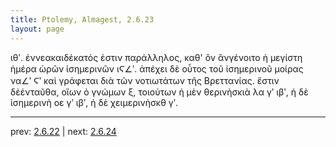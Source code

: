 ```yaml
---
title: Ptolemy, Almagest, 2.6.23
layout: page
---
```


ιθʹ. ἐννεακαιδέκατός ἐστιν παράλληλος, καθ' ὃν ἂνγένοιτο ἡ μεγίστη ἡμέρα ὡρῶν ἰσημερινῶν ιϚ∠ʹ. ἀπέχει δὲ οὗτος τοῦ ἰσημερινοῦ μοίρας να∠ʹ Ϛʹ καὶ γράφεται διὰ τῶν νοτιωτάτων τῆς Βρεττανίας. ἔστιν δὲἐνταῦθα, οἵων ὁ γνώμων ξ, τοιούτων ἡ μὲν θερινὴσκιὰ λα γʹ ιβʹ, ἡ δὲ ἰσημερινὴ οε γʹ ιβʹ, ἡ δὲ χειμερινὴσκθ γʹ.

---

prev: [2.6.22](../2.6.22/) | next: [2.6.24](../2.6.24/)

